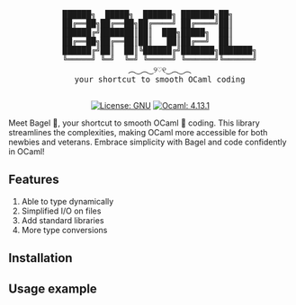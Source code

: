 <div align="center">
    <pre>
    ██████╗  █████╗  ██████╗ ███████╗██╗     
    ██╔══██╗██╔══██╗██╔════╝ ██╔════╝██║     
    ██████╔╝███████║██║  ███╗█████╗  ██║     
    ██╔══██╗██╔══██║██║   ██║██╔══╝  ██║     
    ██████╔╝██║  ██║╚██████╔╝███████╗███████╗
    ╚═════╝ ╚═╝  ╚═╝ ╚═════╝ ╚══════╝╚══════╝
    ︵‿︵‿୨♡୧‿︵‿︵
    your shortcut to smooth OCaml coding
  </pre>

  [![License: GNU](https://img.shields.io/badge/License-GNU-yellow?style=for-the-badge)](https://opensource.org/licenses/MIT)
  [![Ocaml: 4.13.1](https://img.shields.io/badge/Ocaml-4.13.1-ee6a1a?style=for-the-badge)](https://ocaml.org/)

</div>

Meet Bagel 🥯, your shortcut to smooth OCaml 🐫 coding. This library streamlines the complexities, making OCaml more accessible for both newbies and veterans. Embrace simplicity with Bagel and code confidently in OCaml!

## Features
1. Able to type dynamically
2. Simplified I/O on files
3. Add standard libraries
4. More type conversions

## Installation

## Usage example
